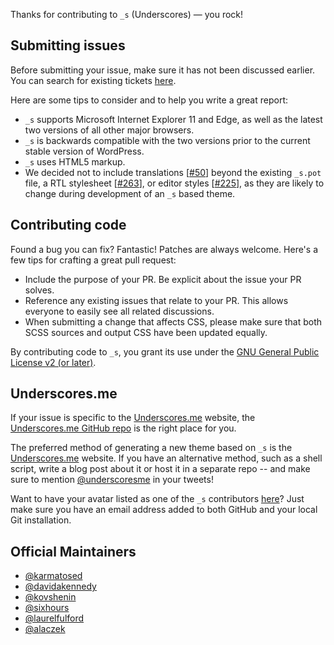 Thanks for contributing to `_s` (Underscores) — you rock!

## Submitting issues
Before submitting your issue, make sure it has not been discussed earlier. You can search for existing tickets [here](https://github.com/Automattic/_s/search).

Here are some tips to consider and to help you write a great report:

* `_s` supports Microsoft Internet Explorer 11 and Edge, as well as the latest two versions of all other major browsers.
* `_s` is backwards compatible with the two versions prior to the current stable version of WordPress.
* `_s` uses HTML5 markup.
* We decided not to include translations [[#50](https://github.com/Automattic/_s/pull/50)] beyond the existing `_s.pot` file, a RTL stylesheet [[#263](https://github.com/Automattic/_s/pull/263)], or editor styles [[#225](https://github.com/Automattic/_s/pull/225)], as they are likely to change during development of an `_s` based theme.

## Contributing code

Found a bug you can fix? Fantastic! Patches are always welcome. Here's a few tips for crafting a great pull request:

* Include the purpose of your PR. Be explicit about the issue your PR solves.
* Reference any existing issues that relate to your PR. This allows everyone to easily see all related discussions.
* When submitting a change that affects CSS, please make sure that both SCSS sources and output CSS have been updated equally.

By contributing code to `_s`, you grant its use under the [GNU General Public License v2 (or later)](LICENSE).

## Underscores.me
If your issue is specific to the [Underscores.me](http://underscores.me) website, the [Underscores.me GitHub repo](https://github.com/Automattic/underscores.me) is the right place for you.

The preferred method of generating a new theme based on `_s` is the [Underscores.me](http://underscores.me) website. If you have an alternative method, such as a shell script, write a blog post about it or host it in a separate repo -- and make sure to mention [@underscoresme](https://twitter.com/underscoresme) in your tweets!

Want to have your avatar listed as one of the `_s` contributors [here](http://underscores.me/#contribute)? Just make sure you have an email address added to both GitHub and your local Git installation.

## Official Maintainers
* [@karmatosed](https://github.com/karmatosed)
* [@davidakennedy](https://github.com/davidakennedy)
* [@kovshenin](https://github.com/kovshenin) 
* [@sixhours](https://github.com/sixhours) 
* [@laurelfulford](https://github.com/laurelfulford)
* [@alaczek](https://github.com/alaczek)
